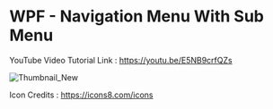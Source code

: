 # WPF - Navigation Menu With Sub Menu


YouTube Video Tutorial Link : https://youtu.be/E5NB9crfQZs

![Thumbnail_New](https://user-images.githubusercontent.com/55704859/158864107-052e36ce-3032-428d-ae0c-da32407e7125.png)

Icon Credits : https://icons8.com/icons
